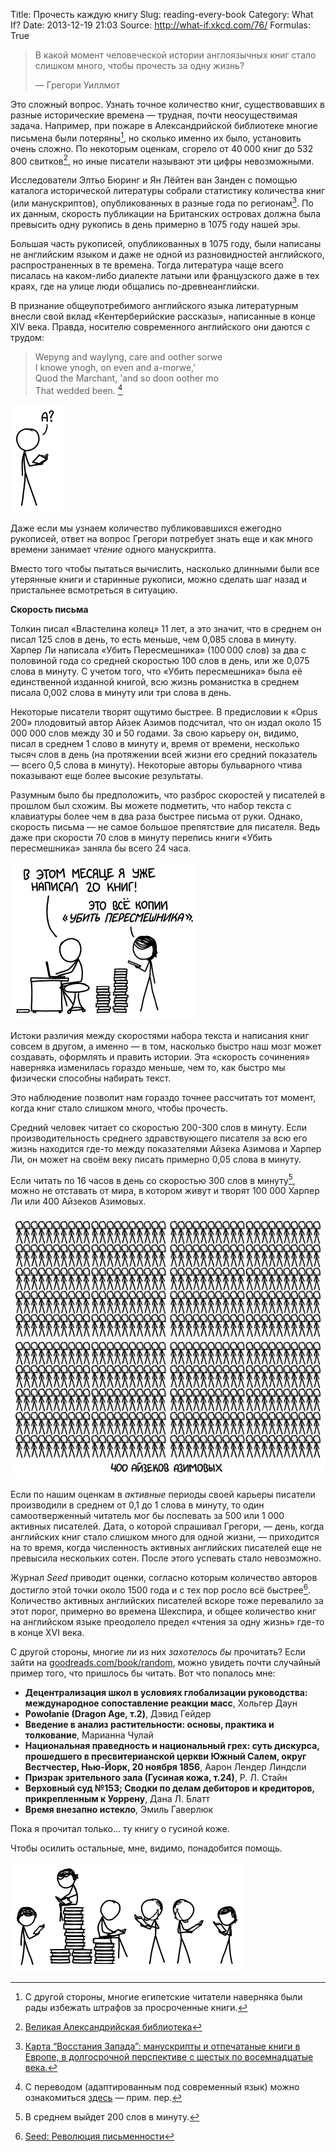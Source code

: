 Title: Прочесть каждую книгу
Slug: reading-every-book
Category: What If?
Date: 2013-12-19 21:03
Source: http://what-if.xkcd.com/76/
Formulas: True

> В какой момент человеческой истории англоязычных книг стало слишком много, чтобы прочесть за одну жизнь?
>
> — Грегори Уиллмот

Это сложный вопрос. Узнать точное количество книг, существовавших в разные исторические времена — трудная, почти неосуществимая задача. Например, при пожаре в Александрийской библиотеке многие письмена были потеряны[^1], но сколько именно их было, установить очень сложно. По некоторым оценкам, сгорело от 40&thinsp;000 книг до 532&thinsp;800 свитков[^2], но иные писатели называют эти цифры невозможными.

Исследователи Элтьо Бюринг и Ян Лёйтен ван Занден с помощью каталога исторической литературы собрали статистику количества книг (или манускриптов), опубликованных в разные года по регионам[^3]. По их данным, скорость публикации на Британских островах должна была превысить одну рукопись в день примерно в 1075 году нашей эры.

Большая часть рукописей, опубликованных в 1075 году, были написаны не английским языком и даже не одной из разновидностей английского, распространенных в те времена. Тогда литература чаще всего писалась на каком-либо диалекте латыни или французского даже в тех краях, где на улице люди общались по-древнеанглийски.

В признание общеупотребимого английского языка литературным внесли свой вклад «Кентерберийские рассказы», написанные в конце XIV века. Правда, носителю современного английского они даются с трудом:

>Wepyng and waylyng, care and oother sorwe  
>I knowe ynogh, on even and a-morwe,'  
>Quod the Marchant, 'and so doon oother mo  
>That wedded been. [^4]

![](/uploads/076-reading-every-book/books_what_ru.png "Если это читает моя учительница английского в 9 классе, не обращайте внимания. Я ПОЛНОСТЬЮ понял этот фрагмент.")

Даже если мы узнаем количество публиковавшихся ежегодно рукописей, ответ на вопрос Грегори потребует знать еще и как много времени занимает _чтение_ одного манускрипта.

Вместо того чтобы пытаться вычислить, насколько длинными были все утерянные книги и старинные рукописи, можно сделать шаг назад и пристальнее всмотреться в ситуацию.

**Скорость письма**

Толкин писал «Властелина колец» 11 лет, а это значит, что в среднем он писал 125 слов в день, то есть меньше, чем 0,085 слова в минуту. Харпер Ли написала «Убить Пересмешника» (100&thinsp;000 слов) за два с половиной года со средней скоростью 100 слов в день, или же 0,075 слова в минуту. С учетом того, что «Убить пересмешника» была её единственной изданной книгой, всю жизнь романистка в среднем писала 0,002 слова в минуту или три слова в день.

Некоторые писатели творят ощутимо быстрее. В предисловии к «Opus 200» плодовитый автор Айзек Азимов подсчитал, что он издал около 15 000 000 слов между 30 и 50 годами. За свою карьеру он, видимо, писал в среднем 1 слово в минуту и, время от времени, несколько тысяч слов в день (на протяжении всей жизни его средний показатель — всего 0,5 слова в минуту). Некоторые авторы бульварного чтива показывают еще более высокие результаты.

Разумным было бы предположить, что разброс скоростей у писателей в прошлом был схожим. Вы можете подметить, что набор текста с клавиатуры более чем в два раза быстрее письма от руки. Однако, скорость письма — не самое большое препятствие для писателя. Ведь даже при скорости 70 слов в минуту перепись книги «Убить пересмешника» заняла бы всего 24 часа.

![](/uploads/076-reading-every-book/books_tkamps_ru.png "Ну, говорят, нужно писать о том, что знаешь.")

Истоки различия между скоростями набора текста и написания книг совсем в другом, а именно — в том, насколько быстро наш мозг может создавать, оформлять и править истории. Эта «скорость сочинения» наверняка изменилась гораздо меньше, чем то, как быстро мы физически способны набирать текст.

Это наблюдение позволит нам гораздо точнее рассчитать тот момент, когда книг стало слишком много, чтобы прочесть.

Средний человек читает со скоростью 200-300 слов в минуту. Если производительность среднего здравствующего писателя за всю его жизнь находится где-то между показателями Айзека Азимова и Харпер Ли, он может на своём веку писать примерно 0,05 слова в минуту.

Если читать по 16 часов в день со скоростью 300 слов в минуту[^5], можно не отставать от мира, в котором живут и творят 100 000 Харпер Ли или 400 Айзеков Азимовых.

![](/uploads/076-reading-every-book/books_leeasimov_ru.png "Айзек Азимовых? Айзеков Азимов?")

Если по нашим оценкам в _активные_ периоды своей карьеры писатели производили в среднем от 0,1 до 1 слова в минуту, то один самоотверженный читатель мог бы поспевать за 500 или 1 000 активных писателей. Дата, о которой спрашивал Грегори, — день, когда английских книг стало слишком много для одной жизни, — приходится на то время, когда численность активных английских писателей еще не превысила нескольких сотен. После этого успевать стало невозможно.

Журнал _Seed_ приводит оценки, согласно которым количество авторов достигло этой точки около 1500 года и с тех пор росло всё быстрее[^6]. Количество активных английских писателей вскоре тоже перевалило за этот порог, примерно во времена Шекспира, и общее количество книг на английском языке преодолело предел «чтения за одну жизнь» где-то в конце XVI века.

С другой стороны, многие ли из них _захотелось бы_ прочитать? Если зайти на [goodreads.com/book/random](http://goodreads.com/book/random), можно увидеть почти случайный пример того, что пришлось бы читать. Вот что попалось мне:

* **Децентрализация школ в условиях глобализации руководства: международное сопоставление реакции масс**, Хольгер Даун
* **Powołanie (Dragon Age, т.2)**, Дэвид Гейдер
* **Введение в анализ растительности: основы, практика и толкование**, Марианна Чулай
* **Национальная праведность и национальный грех: суть дискурса, прошедшего в пресвитерианской церкви Южный Салем, округ Вестчестер, Нью-Йорк, 20 ноября 1856**, Аарон Лендер Линдсли
* **Призрак зрительного зала (Гусиная кожа, т.24)**, Р. Л. Стайн
* **Верховный суд №153; Сводки по делам дебиторов и кредиторов, прикрепленным к Уоррену**, Дана Л. Блатт
* **Время внезапно истекло**, Эмиль Гаверлюк

Пока я прочитал только… ту книгу о гусиной коже.

Чтобы осилить остальные, мне, видимо, понадобится помощь.

![](/uploads/076-reading-every-book/books_toomany.png "— Можно я собственные книги пропущу? Их так много! — Нет, Айзек. Вы знаете правила.")

[^1]: С другой стороны, многие египетские читатели наверняка были рады избежать штрафов за просроченные книги.

[^2]: [Великая Александрийская библиотека](http://penelope.uchicago.edu/~grout/encyclopaedia_romana/greece/paganism/library.htm)

[^3]: [Карта “Восстания Запада”: манускрипты и отпечатаные книги в Европе, в долгосрочной перспективе с шестых по восемнадцатые века.](http://vkc.library.uu.nl/vkc/seh/research/Lists/Research%20Desk/Attachments/14/Charting%20the%20'Rise%20of%20the%20West'.pdf)

[^4]: С переводом (адаптированным под современный язык) можно ознакомиться [здесь](http://www.e-reading.co.uk/chapter.php/73411/67/Choser_-_Kenterberiiiskie_rasskazy.html) — прим. пер.

[^5]: В среднем выйдет 200 слов в минуту.

[^6]: [Seed: Революция письменности](http://seedmagazine.com/content/article/a_writing_revolution/)
